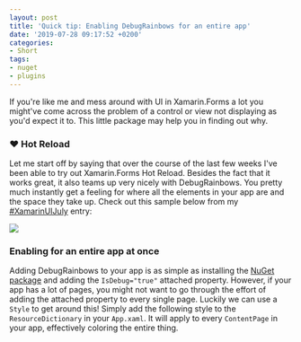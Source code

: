 ```yaml
---
layout: post
title: 'Quick tip: Enabling DebugRainbows for an entire app'
date: '2019-07-28 09:17:52 +0200'
categories:
- Short
tags:
- nuget
- plugins
---
```





If you're like me and mess around with UI in Xamarin.Forms a lot you might've come across the problem of a control or view not displaying as you'd expect it to. This little package may help you in finding out why.




 







### ❤️ Hot Reload




Let me start off by saying that over the course of the last few weeks I've been able to try out Xamarin.Forms Hot Reload. Besides the fact that it works great, it also teams up very nicely with DebugRainbows. You pretty much instantly get a feeling for where all the elements in your app are and the space they take up. Check out this sample below from my [#XamarinUIJuly](https://www.thewissen.io/create-a-kickass-banking-app-using-a-basepage-in-xamarin/) entry:







![](/images/posts/rainbow-473x1024.png)




### Enabling for an entire app at once




Adding DebugRainbows to your app is as simple as installing the [NuGet package](https://www.nuget.org/packages/Xamarin.Forms.DebugRainbows) and adding the `IsDebug="true"` attached property. However, if your app has a lot of pages, you might not want to go through the effort of adding the attached property to every single page. Luckily we can use a `Style` to get around this! Simply add the following style to the `ResourceDictionary` in your `App.xaml`. It will apply to every `ContentPage` in your app, effectively coloring the entire thing.

<script src="https://gist.github.com/sthewissen/c8d20144c10539f0f703f0105c157835.js"></script>




